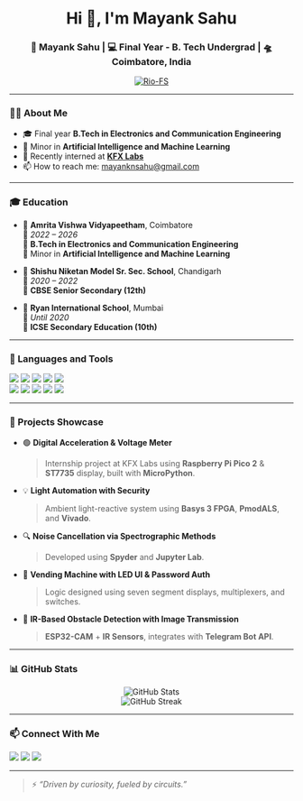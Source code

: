 <h1 align="center">Hi 👋, I'm Mayank Sahu</h1>

<div align="center">
<h3> 🙎 Mayank Sahu | 💻 Final Year - B. Tech Undergrad | 🛸 Coimbatore, India </h3>
</div>

<p align="center">
  <a href="https://github.com/Rio-FS"><img src="https://komarev.com/ghpvc/?username=Rio-FS&label=Profile%20views&color=0e75b6&style=flat" alt="Rio-FS" /></a>
</p>

---

### 👨‍💻 About Me

- 🎓 Final year **B.Tech in Electronics and Communication Engineering**  
- 🎯 Minor in **Artificial Intelligence and Machine Learning**  
- 💼 Recently interned at **[KFX Labs](http://www.kfxlabs.com/)**  
- 📫 How to reach me: [mayanknsahu@gmail.com](mailto:mayanknsahu@gmail.com)  

---

### 🎓 Education

- 🏫 **Amrita Vishwa Vidyapeetham**, Coimbatore  
  📅 *2022 – 2026*  
  📘 **B.Tech in Electronics and Communication Engineering**  
  🎯 Minor in **Artificial Intelligence and Machine Learning**

- 🏫 **Shishu Niketan Model Sr. Sec. School**, Chandigarh  
  📅 *2020 – 2022*  
  📗 **CBSE Senior Secondary (12th)**

- 🏫 **Ryan International School**, Mumbai  
  📅 *Until 2020*  
  📕 **ICSE Secondary Education (10th)**

---

### 🔧 Languages and Tools

<p>
  <img src="https://img.shields.io/badge/C-blue?style=for-the-badge&logo=c" />
  <img src="https://img.shields.io/badge/C++-00599C?style=for-the-badge&logo=c%2B%2B&logoColor=white" />
  <img src="https://img.shields.io/badge/Python-3776AB?style=for-the-badge&logo=python&logoColor=white" />
  <img src="https://img.shields.io/badge/Verilog-000000?style=for-the-badge" />
  <img src="https://img.shields.io/badge/VHDL-00457C?style=for-the-badge" />
  <br/>
  <img src="https://img.shields.io/badge/Arduino-00979D?style=for-the-badge&logo=arduino&logoColor=white" />
  <img src="https://img.shields.io/badge/Vivado-FFB500?style=for-the-badge" />
  <img src="https://img.shields.io/badge/LTSpice-red?style=for-the-badge" />
  <img src="https://img.shields.io/badge/ModelSim-blue?style=for-the-badge" />
  <img src="https://img.shields.io/badge/Jupyter-F37626?style=for-the-badge&logo=jupyter&logoColor=white" />
</p>

---

### 🚀 Projects Showcase

- 🟢 **Digital Acceleration & Voltage Meter**  
  > Internship project at KFX Labs using **Raspberry Pi Pico 2** & **ST7735** display, built with **MicroPython**.

- 💡 **Light Automation with Security**  
  > Ambient light-reactive system using **Basys 3 FPGA**, **PmodALS**, and **Vivado**.

- 🔍 **Noise Cancellation via Spectrographic Methods**  
  > Developed using **Spyder** and **Jupyter Lab**.

- 🔐 **Vending Machine with LED UI & Password Auth**  
  > Logic designed using seven segment displays, multiplexers, and switches.

- 📸 **IR-Based Obstacle Detection with Image Transmission**  
  > **ESP32-CAM** + **IR Sensors**, integrates with **Telegram Bot API**.

---

### 📊 GitHub Stats

<p align="center">
  <img src="https://github-readme-stats.vercel.app/api?username=Rio-FS&show_icons=true&theme=radical" alt="GitHub Stats" />
  <br/>
  <img src="https://github-readme-streak-stats.herokuapp.com/?user=Rio-FS&theme=radical" alt="GitHub Streak" />
</p>

---

### 📫 Connect With Me

<p>
  <a href="mailto:mayanknsahu@gmail.com"><img src="https://img.shields.io/badge/Gmail-D14836?style=for-the-badge&logo=gmail&logoColor=white"/></a>
  <a href="https://linkedin.com/in/mayank-sahu-8ba09a255"><img src="https://img.shields.io/badge/LinkedIn-blue?style=for-the-badge&logo=linkedin&logoColor=white"/></a>
  <a href="https://github.com/Rio-FS"><img src="https://img.shields.io/badge/GitHub-black?style=for-the-badge&logo=github&logoColor=white"/></a>
</p>

---

> ⚡ *“Driven by curiosity, fueled by circuits.”*
